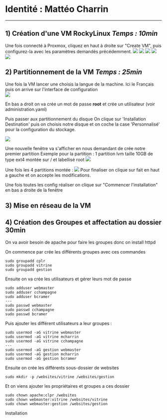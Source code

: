 
# Identité : Mattéo Charrin 

--- 

##  1) Création d'une VM RockyLinux *Temps : 10min*


Une fois connecté à Proxmox, cliquez en haut à droite sur "Create VM", puis configurez-la avec les paramètres demandés précédemment.
![](Images/1/Arc_6RekT5Xylv.png)
![](Images/1/Arc_s3O9UWUV9a.png)
![](Images/1/Arc_E2CTxJ23oE.png)
![](Images/1/Arc_jqD8nDkWbN.png)
![](Images/1/Arc_WYLzmLm0mR.png)

## 2) Partitionnement de la VM *Temps :  25min* 

Une fois la VM lancer une choisis la langue de la machine. Ici le Français puis on arrive sur l'interface de configuration  
![](Images/2/Arc_2zxbuFqZNH.png)

En bas a droit on va crée un mot de passe **root** et crée un utilisateur (voir administration.yaml)

Puis passer aux partitionnement du disque 
On clique sur 'Installation Destination' puis on choisis notre disque et on coche la case 'Personnalisé' pour la configuration du stockage. 

![](Images/2/Arc_vtgQ0YEurM.png)

Une nouvelle fenêtre va s'afficher en nous demandant de crée notre premier partition 
Exemple pour la partition : 1 partition lvm taille 10GB de type ext4 montée sur / et labellisé root
![](Images/2/Arc_UPMaxMWwzL.png)

Une fois les 4 partitions montée : 
![](Images/2/Arc_t49Q38G2X7.png)
Pour finaliser on clique sur fait en haut a gauche et on accepte les modifications. 

Une fois toutes les config réaliser on clique sur "Commencer l'installation" en bas a droite de la fenêtre

## 3) Mise en réseau de la VM 


## 4) Création des Groupes et affectation au dossier 30min 

On va avoir besoin de apache pour faire les groupes donc on install httpd 


On commence par crée les différents groupes avec ces commandes 

```shell 
sudo groupadd cplr
sudo groupadd vitrine
sudo groupadd gestion
```

Ensuite on va crée les utilisateurs et gérer leurs mot de passe 
```shell
sudo adduser webmaster
sudo adduser cchampagne
sudo adduser bcramer
---
sudo passwd webmaster
sudo passwd cchampagne
sudo passwd bcramer
```

Puis ajouter les différent utilisateurs a leur groupes :
```shell
sudo usermod -aG vitrine webmaster
sudo usermod -aG vitrine mcharrin
sudo usermod -aG vitrine cchampagne
---
sudo usermod -aG gestion webmaster
sudo usermod -aG gestion mcharrin
sudo usermod -aG gestion bcramer
```

Ensuite on crée les différents sous-dossier de websites 
```shell
sudo mkdir -p /websites/vitrine /websites/gestion
```

Et on viens ajouter les propriétaires et groupes a ces dossier 
```shell
sudo chown apache:clpr /websites
sudo chown webmaster:vitrine /websites/vitrine
sudo chown webmaster:gestion /websites/gestion
```

Installation 